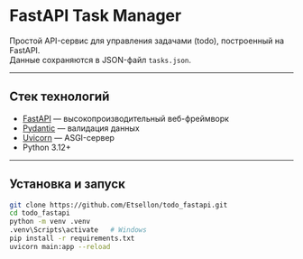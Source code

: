 # FastAPI Task Manager

Простой API-сервис для управления задачами (todo), построенный на FastAPI.  
Данные сохраняются в JSON-файл `tasks.json`.

---

## Стек технологий

- [FastAPI](https://fastapi.tiangolo.com/) — высокопроизводительный веб-фреймворк
- [Pydantic](https://docs.pydantic.dev/) — валидация данных
- [Uvicorn](https://www.uvicorn.org/) — ASGI-сервер
- Python 3.12+

---

## Установка и запуск

```bash
git clone https://github.com/Etsellon/todo_fastapi.git
cd todo_fastapi
python -m venv .venv
.venv\Scripts\activate   # Windows
pip install -r requirements.txt
uvicorn main:app --reload
```